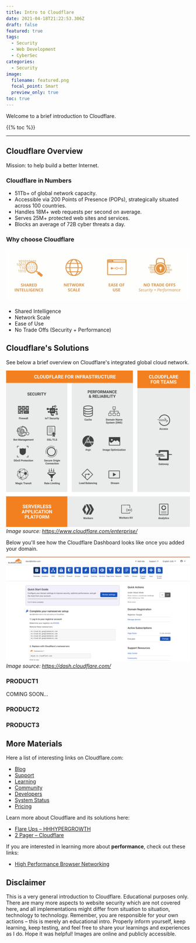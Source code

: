 ```yaml
---
title: Intro to Cloudflare
date: 2021-04-18T21:22:53.306Z
draft: false
featured: true
tags:
  - Security
  - Web Development
  - CyberSec
categories:
  - Security
image:
  filename: featured.png
  focal_point: Smart
  preview_only: true
toc: true
---
```


Welcome to a brief introduction to Cloudflare.

{{% toc %}}

* * *

## Cloudflare Overview

Mission: to help build a better Internet.

### Cloudflare in Numbers

-   51Tb+ of global network capacity.
-   Accessible via 200 Points of Presence (POPs), strategically situated across 100 countries.
-   Handles 18M+ web requests per second on average.
-   Serves 25M+ protected web sites and services.
-   Blocks an average of 72B cyber threats a day.

### Why choose Cloudflare

![Why customers choose Cloudflare](/assets/images/Cloudflare/why-cloudflare.png)

-   Shared Intelligence
-   Network Scale
-   Ease of Use
-   No Trade Offs (Security + Performance)

## Cloudflare's Solutions

See below a brief overview on Cloudflare's integrated global cloud network.

![An Integrated Global Cloud Network](/assets/images/Cloudflare/cloudflare-global-cloud-network.png)
_<caption>Image source: <https://www.cloudflare.com/enterprise/></caption>_

Below you'll see how the Cloudflare Dashboard looks like once you added your domain.

![Cloudflare Web Dashboard](/assets/images/Cloudflare/cloudflare-dashboard.png)
_<caption>Image source: <https://dash.cloudflare.com/></caption>_

### PRODUCT1

COMING SOON...

### PRODUCT2

### PRODUCT3

## More Materials

Here a list of interesting links on Cloudflare.com:

-   [Blog](https://blog.cloudflare.com/)
-   [Support](https://support.cloudflare.com/)
-   [Learning](https://www.cloudflare.com/learning/)
-   [Community](https://community.cloudflare.com/)
-   [Developers](https://developers.cloudflare.com/)
-   [System Status](https://www.cloudflarestatus.com/)
-   [Pricing](https://www.cloudflare.com/plans/)

Learn more about Cloudflare and its solutions here:

-   [Flare Ups – HHHYPERGROWTH](https://hhhypergrowth.com/flare-ups/)
-   [2 Pager – Cloudflare](https://cloudflare.showpad.com/share/6mnHykeSSFAUupFxQxcC3)

If you are interested in learning more about **performance**, check out these links:

-   [High Performance Browser Networking](https://hpbn.co/)

## Disclaimer

This is a very general introduction to Cloudflare. Educational purposes only. There are many more aspects to website security which are not covered here, and all implementations might differ from situation to situation, technology to technology. Remember, you are responsible for your own actions – this is merely an educational intro. Properly inform yourself, keep learning, keep testing, and feel free to share your learnings and experiences as I do. Hope it was helpful! Images are online and publicly accessible.

